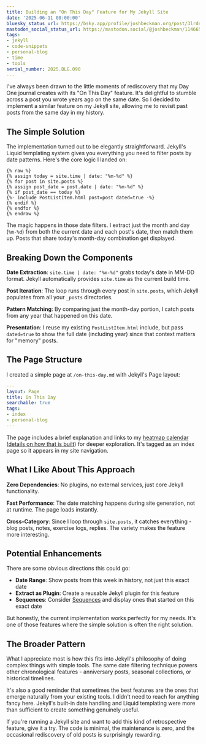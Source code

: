 ```yaml
---
title: Building an "On This Day" Feature for My Jekyll Site
date: '2025-06-11 08:00:00'
bluesky_status_url: https://bsky.app/profile/joshbeckman.org/post/3lrdn5hbia72e
mastodon_social_status_url: https://mastodon.social/@joshbeckman/114665242508716162
tags:
- jekyll
- code-snippets
- personal-blog
- time
- tools
serial_number: 2025.BLG.090
---
```

I've always been drawn to the little moments of rediscovery that my Day One journal creates with its "On This Day" feature. It's delightful to stumble across a post you wrote years ago on the same date. So I decided to implement a similar feature on my Jekyll site, allowing me to revisit past posts from the same day in my history.

## The Simple Solution

The implementation turned out to be elegantly straightforward. Jekyll's Liquid templating system gives you everything you need to filter posts by date patterns. Here's the core logic I landed on:

```liquid
{% raw %}
{% assign today = site.time | date: "%m-%d" %}
{% for post in site.posts %}
{% assign post_date = post.date | date: "%m-%d" %}
{% if post_date == today %}
{%- include PostListItem.html post=post dated=true -%}
{% endif %}
{% endfor %}
{% endraw %}
```

The magic happens in those date filters. I extract just the month and day (`%m-%d`) from both the current date and each post's date, then match them up. Posts that share today's month-day combination get displayed.

## Breaking Down the Components

**Date Extraction**: `site.time | date: "%m-%d"` grabs today's date in MM-DD format. Jekyll automatically provides `site.time` as the current build time.

**Post Iteration**: The loop runs through every post in `site.posts`, which Jekyll populates from all your `_posts` directories.

**Pattern Matching**: By comparing just the month-day portion, I catch posts from any year that happened on this date.

**Presentation**: I reuse my existing `PostListItem.html` include, but pass `dated=true` to show the full date (including year) since that context matters for "memory" posts.

## The Page Structure

I created a simple page at `/on-this-day.md` with Jekyll's Page layout:

```yaml
---
layout: Page
title: On This Day
searchable: true
tags:
- index
- personal-blog
---
```

The page includes a brief explanation and links to my [heatmap calendar](/heatcal) ([details on how that is built](https://www.joshbeckman.org/blog/a-heatmap-calendar-for-my-site)) for deeper exploration. It's tagged as an index page so it appears in my site navigation.

## What I Like About This Approach

**Zero Dependencies**: No plugins, no external services, just core Jekyll functionality.

**Fast Performance**: The date matching happens during site generation, not at runtime. The page loads instantly.

**Cross-Category**: Since I loop through `site.posts`, it catches everything - blog posts, notes, exercise logs, replies. The variety makes the feature more interesting.

## Potential Enhancements

There are some obvious directions this could go:

- **Date Range**: Show posts from this week in history, not just this exact date
- **Extract as Plugin**: Create a reusable Jekyll plugin for this feature
- **Sequences**: Consider [Sequences](/sequences) and display ones that started on this exact date

But honestly, the current implementation works perfectly for my needs. It's one of those features where the simple solution is often the right solution.

## The Broader Pattern

What I appreciate most is how this fits into Jekyll's philosophy of doing complex things with simple tools. The same date filtering technique powers other chronological features - anniversary posts, seasonal collections, or historical timelines.

It's also a good reminder that sometimes the best features are the ones that emerge naturally from your existing tools. I didn't need to reach for anything fancy here. Jekyll's built-in date handling and Liquid templating were more than sufficient to create something genuinely useful.

If you're running a Jekyll site and want to add this kind of retrospective feature, give it a try. The code is minimal, the maintenance is zero, and the occasional rediscovery of old posts is surprisingly rewarding.
